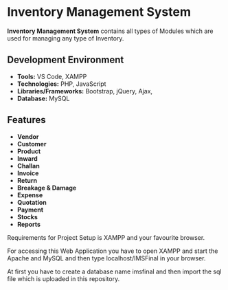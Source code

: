 # Inventory Management System

**Inventory Management System** contains all types of Modules which are used for managing any type of Inventory.


## Development Environment

* **Tools:** VS Code, XAMPP
* **Technologies:** PHP, JavaScript
* **Libraries/Frameworks:** Bootstrap, jQuery, Ajax, 
* **Database:** MySQL

## Features

* **Vendor**
* **Customer**
* **Product**
* **Inward**
* **Challan**
* **Invoice**
* **Return**
* **Breakage & Damage**
* **Expense**
* **Quotation**
* **Payment**
* **Stocks**
* **Reports**

Requirements for Project Setup is XAMPP and your favourite browser.

For accessing this Web Application you have to open XAMPP and start the Apache and MySQL and then type localhost/IMSFinal in your browser.

At first you have to create a database name imsfinal and then import the sql file which is uploaded in this repository.
